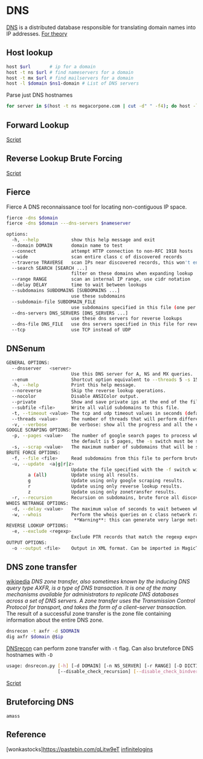 # DNS
[DNS](https://en.wikipedia.org/wiki/Domain_Name_System) is a distributed database responsible for translating domain names into IP addresses. [For theory](Networks/Network-Theory/DNS)

## Host lookup

```bash
host $url 		# ip for a domain
host -t ns $url # find nameservers for a domain
host -t mx $url # find mailservers for a domain
host -l $domain $ns1-domain # List of DNS servers
```
Parse just DNS hostnames
```bash
for server in $(host -t ns megacorpone.com | cut -d" " -f4); do host -l megacorpone.com $server; done
```

## Forward Lookup
[Script](https://github.com/7RU7H/AllTheHackingScripts/blob/main/bash/forwardDNSLookup.sh)

## Reverse Lookup Brute Forcing
[Script](https://github.com/7RU7H/AllTheHackingScripts/blob/main/bash/reverseLookupBruteForcer.sh)

## Fierce
Fierce A DNS reconnaissance tool for locating non-contiguous IP space.
```bash
fierce -dns $domain
fierce -dns $domain ---dns-servers $nameserver

options:
  -h, --help            show this help message and exit
  --domain DOMAIN       domain name to test
  --connect             attempt HTTP connection to non-RFC 1918 hosts
  --wide                scan entire class c of discovered records
  --traverse TRAVERSE   scan IPs near discovered records, this won't enter adjacent class c's
  --search SEARCH [SEARCH ...]
                        filter on these domains when expanding lookup
  --range RANGE         scan an internal IP range, use cidr notation
  --delay DELAY         time to wait between lookups
  --subdomains SUBDOMAINS [SUBDOMAINS ...]
                        use these subdomains
  --subdomain-file SUBDOMAIN_FILE
                        use subdomains specified in this file (one per line)
  --dns-servers DNS_SERVERS [DNS_SERVERS ...]
                        use these dns servers for reverse lookups
  --dns-file DNS_FILE   use dns servers specified in this file for reverse lookups (one per line)
  --tcp                 use TCP instead of UDP

```

## DNSenum

```bash
GENERAL OPTIONS:
  --dnsserver   <server>
                        Use this DNS server for A, NS and MX queries.
  --enum                Shortcut option equivalent to --threads 5 -s 15 -w.
  -h, --help            Print this help message.
  --noreverse           Skip the reverse lookup operations.
  --nocolor             Disable ANSIColor output.
  --private             Show and save private ips at the end of the file domain_ips.txt.
  --subfile <file>      Write all valid subdomains to this file.
  -t, --timeout <value> The tcp and udp timeout values in seconds (default: 10s).
  --threads <value>     The number of threads that will perform different queries.
  -v, --verbose         Be verbose: show all the progress and all the error messages.
GOOGLE SCRAPING OPTIONS:
  -p, --pages <value>   The number of google search pages to process when scraping names,
                        the default is 5 pages, the -s switch must be specified.
  -s, --scrap <value>   The maximum number of subdomains that will be scraped from Google (default 15).
BRUTE FORCE OPTIONS:
  -f, --file <file>     Read subdomains from this file to perform brute force. (Takes priority over default dns.txt)
  -u, --update  <a|g|r|z>
                        Update the file specified with the -f switch with valid subdomains.
        a (all)         Update using all results.
        g               Update using only google scraping results.
        r               Update using only reverse lookup results.
        z               Update using only zonetransfer results.
  -r, --recursion       Recursion on subdomains, brute force all discovered subdomains that have an NS record.
WHOIS NETRANGE OPTIONS:
  -d, --delay <value>   The maximum value of seconds to wait between whois queries, the value is defined randomly, default: 3s.
  -w, --whois           Perform the whois queries on c class network ranges.
                         **Warning**: this can generate very large netranges and it will take lot of time to perform reverse lookups.
REVERSE LOOKUP OPTIONS:
  -e, --exclude <regexp>
                        Exclude PTR records that match the regexp expression from reverse lookup results, useful on invalid hostnames.
OUTPUT OPTIONS:
  -o --output <file>    Output in XML format. Can be imported in MagicTree (www.gremwell.com)

```

## DNS zone transfer
[wikipedia](https://en.wikipedia.org/wiki/DNS_zone_transfer)
*DNS zone transfer, also sometimes known by the inducing DNS query type AXFR, is a type of DNS transaction. It is one of the many mechanisms available for administrators to replicate DNS databases across a set of DNS servers. A zone transfer uses the Transmission Control Protocol for transport, and takes the form of a client–server transaction.* The result of a successful zone transfer is the zone file containing information about the entire DNS zone.

```bash
dnsrecon -t axfr -d $DOMAIN
dig axfr $domain @$ip
```

[DNSrecon](https://github.com/darkoperator/dnsrecon) can perform zone transfer with `-t` flag. Can also bruteforce DNS hostnames with `-D`
```bash
usage: dnsrecon.py [-h] [-d DOMAIN] [-n NS_SERVER] [-r RANGE] [-D DICTIONARY] [-f] [-a] [-s] [-b] [-y] [-k] [-w] [-z] [--threads THREADS] [--lifetime LIFETIME] [--tcp] [--db DB] [-x XML] [-c CSV] [-j JSON] [--iw]
                   [--disable_check_recursion] [--disable_check_bindversion] [-V] [-v] [-t TYPE]

```

[Script](https://github.com/7RU7H/AllTheHackingScripts/blob/main/bash/dnsZoneTransfer.sh)

## Bruteforcing DNS
```
amass
```



## Reference 
[wonkastocks]https://pastebin.com/qLitw9eT
[infinitelogins](https://infinitelogins.com/2020/12/09/enumerating-dns-port-53/)